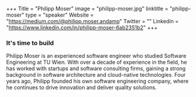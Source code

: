 +++
Title = "Philipp Moser"
image = "philipp-moser.jpg"
linktitle = "philipp-moser"
type = "speaker"
Website = "https://medium.com/@philipp.moser.andamp"
Twitter = ""
Linkedin = "https://www.linkedin.com/in/philipp-moser-6ab2351b2"
+++

### It's time to build

Philipp Moser is an experienced software engineer who studied Software Engineering at TU Wien. With over a decade of experience in the field, he has worked with startups and software consulting firms, gaining a strong background in software architecture and cloud-native technologies. Four years ago, Philipp founded his own software engineering company, where he continues to drive innovation and deliver quality solutions.